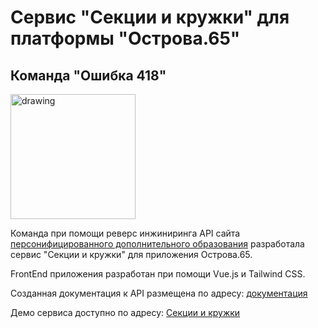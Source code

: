 # Сервис "Секции и кружки" для платформы "Острова.65"
## Команда "Ошибка 418"
<img src="https://github.com/user-attachments/assets/63ad1590-4895-455c-b817-502eeda54f70" alt="drawing" width="200"/>

Команда при помощи реверс инжиниринга API сайта [персонифицированного дополнительного образования](https://pfdo.ru/) разработала сервис "Секции и кружки" для приложения Острова.65. 

FrontEnd приложения разработан при помощи Vue.js и Tailwind CSS.

Созданная документация к API размещена по адресу: [документация](http://pfdo-o65.site/build/index.html)

Демо сервиса доступно по адресу: [Секции и кружки](http://pfdo-o65.site/index.html)
